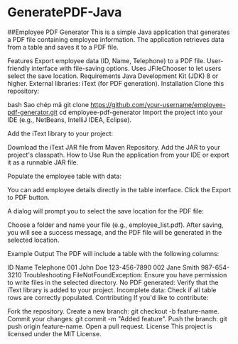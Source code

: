 # GeneratePDF-Java
##Employee PDF Generator
This is a simple Java application that generates a PDF file containing employee information. The application retrieves data from a table and saves it to a PDF file.

Features
Export employee data (ID, Name, Telephone) to a PDF file.
User-friendly interface with file-saving options.
Uses JFileChooser to let users select the save location.
Requirements
Java Development Kit (JDK) 8 or higher.
External libraries:
iText (for PDF generation).
Installation
Clone this repository:

bash
Sao chép mã
git clone https://github.com/your-username/employee-pdf-generator.git
cd employee-pdf-generator
Import the project into your IDE (e.g., NetBeans, IntelliJ IDEA, Eclipse).

Add the iText library to your project:

Download the iText JAR file from Maven Repository.
Add the JAR to your project's classpath.
How to Use
Run the application from your IDE or export it as a runnable JAR file.

Populate the employee table with data:

You can add employee details directly in the table interface.
Click the Export to PDF button.

A dialog will prompt you to select the save location for the PDF file:

Choose a folder and name your file (e.g., employee_list.pdf).
After saving, you will see a success message, and the PDF file will be generated in the selected location.

Example Output
The PDF will include a table with the following columns:

ID	Name	Telephone
001	John Doe	123-456-7890
002	Jane Smith	987-654-3210
Troubleshooting
FileNotFoundException: Ensure you have permission to write files in the selected directory.
No PDF generated: Verify that the iText library is added to your project.
Incomplete data: Check if all table rows are correctly populated.
Contributing
If you'd like to contribute:

Fork the repository.
Create a new branch: git checkout -b feature-name.
Commit your changes: git commit -m "Added feature".
Push the branch: git push origin feature-name.
Open a pull request.
License
This project is licensed under the MIT License.

